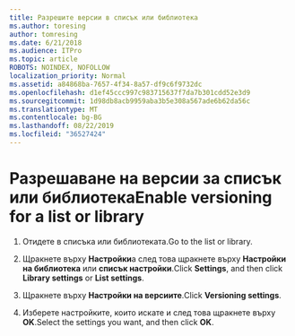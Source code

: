 ```yaml
---
title: Разрешите версии в списък или библиотека
ms.author: toresing
author: tomresing
ms.date: 6/21/2018
ms.audience: ITPro
ms.topic: article
ROBOTS: NOINDEX, NOFOLLOW
localization_priority: Normal
ms.assetid: a84868ba-7657-4f34-8a57-df9c6f9732dc
ms.openlocfilehash: d1ef45ccc997c983715637f7da7b301cdd52e3d9
ms.sourcegitcommit: 1d98db8acb9959aba3b5e308a567ade6b62da56c
ms.translationtype: MT
ms.contentlocale: bg-BG
ms.lasthandoff: 08/22/2019
ms.locfileid: "36527424"
---
```

# <a name="enable-versioning-for-a-list-or-library"></a><span data-ttu-id="902a8-102">Разрешаване на версии за списък или библиотека</span><span class="sxs-lookup"><span data-stu-id="902a8-102">Enable versioning for a list or library</span></span>

1. <span data-ttu-id="902a8-103">Отидете в списъка или библиотеката.</span><span class="sxs-lookup"><span data-stu-id="902a8-103">Go to the list or library.</span></span>
    
2. <span data-ttu-id="902a8-104">Щракнете върху **Настройки**а след това щракнете върху **Настройки на библиотека** или **списък настройки**.</span><span class="sxs-lookup"><span data-stu-id="902a8-104">Click **Settings**, and then click **Library settings** or **List settings**.</span></span>
    
3. <span data-ttu-id="902a8-105">Щракнете върху **Настройки на версиите**.</span><span class="sxs-lookup"><span data-stu-id="902a8-105">Click **Versioning settings**.</span></span>
    
4. <span data-ttu-id="902a8-106">Изберете настройките, които искате и след това щракнете върху **OK**.</span><span class="sxs-lookup"><span data-stu-id="902a8-106">Select the settings you want, and then click **OK**.</span></span>
    

